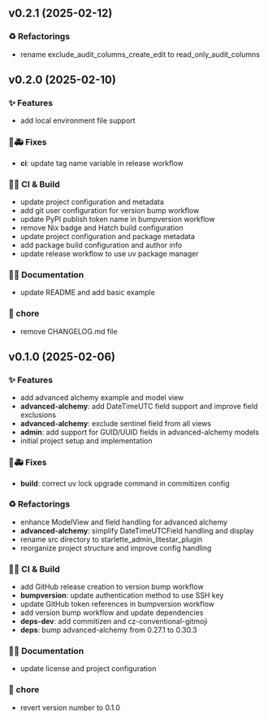 ## v0.2.1 (2025-02-12)

### ♻️ Refactorings

- rename exclude_audit_columns_create_edit to read_only_audit_columns

## v0.2.0 (2025-02-10)

### ✨ Features

- add local environment file support

### 🐛🚑️ Fixes

- **ci**: update tag name variable in release workflow

### 💚👷 CI & Build

- update project configuration and metadata
- add git user configuration for version bump workflow
- update PyPI publish token name in bumpversion workflow
- remove Nix badge and Hatch build configuration
- update project configuration and package metadata
- add package build configuration and author info
- update release workflow to use uv package manager

### 📝💡 Documentation

- update README and add basic example

### 🧹 chore

- remove CHANGELOG.md file

## v0.1.0 (2025-02-06)

### ✨ Features

- add advanced alchemy example and model view
- **advanced-alchemy**: add DateTimeUTC field support and improve field exclusions
- **advanced-alchemy**: exclude sentinel field from all views
- **admin**: add support for GUID/UUID fields in advanced-alchemy models
- initial project setup and implementation

### 🐛🚑️ Fixes

- **build**: correct uv lock upgrade command in commitizen config

### ♻️ Refactorings

- enhance ModelView and field handling for advanced alchemy
- **advanced-alchemy**: simplify DateTimeUTCField handling and display
- rename src directory to starlette_admin_litestar_plugin
- reorganize project structure and improve config handling

### 💚👷 CI & Build

- add GitHub release creation to version bump workflow
- **bumpversion**: update authentication method to use SSH key
- update GitHub token references in bumpversion workflow
- add version bump workflow and update dependencies
- **deps-dev**: add commitizen and cz-conventional-gitmoji
- **deps**: bump advanced-alchemy from 0.27.1 to 0.30.3

### 📝💡 Documentation

- update license and project configuration

### 🧹 chore

- revert version number to 0.1.0
